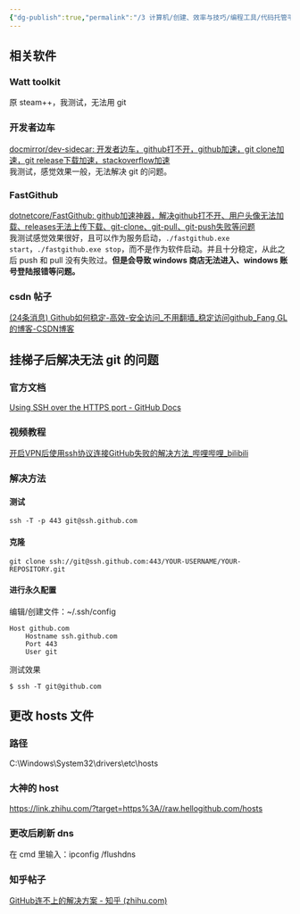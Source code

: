 ```yaml
---
{"dg-publish":true,"permalink":"/3 计算机/创建、效率与技巧/编程工具/代码托管平台/github/Github连接问题/","title":"Github连接问题"}
---
```



## 相关软件
### Watt toolkit
原 steam++，我测试，无法用 git
### 开发者边车
[docmirror/dev-sidecar: 开发者边车，github打不开，github加速，git clone加速，git release下载加速，stackoverflow加速](https://github.com/docmirror/dev-sidecar)  
我测试，感觉效果一般，无法解决 git 的问题。
### FastGithub
[dotnetcore/FastGithub: github加速神器，解决github打不开、用户头像无法加载、releases无法上传下载、git-clone、git-pull、git-push失败等问题](https://github.com/dotnetcore/FastGithub)  
我测试感觉效果很好，且可以作为服务启动，`./fastgithub.exe start`，`./fastgithub.exe stop`，而不是作为软件启动。并且十分稳定，从此之后 push 和 pull 没有失败过。**但是会导致 windows 商店无法进入、windows 账号登陆报错等问题。**
### csdn 帖子
[(24条消息) Github如何稳定-高效-安全访问_不用翻墙_稳定访问github_Fang GL的博客-CSDN博客](https://blog.csdn.net/m0_58022371/article/details/126558905#3_31)

## 挂梯子后解决无法 git 的问题
### 官方文档
[Using SSH over the HTTPS port - GitHub Docs](https://docs.github.com/en/authentication/troubleshooting-ssh/using-ssh-over-the-https-port)
### 视频教程
[开启VPN后使用ssh协议连接GitHub失败的解决方法\_哔哩哔哩\_bilibili](https://www.bilibili.com/video/BV1gk4y1M7KZ/?spm_id_from=333.337.search-card.all.click&vd_source=20cb3e7c6ad3d64f0eb2d763ff005080)
### 解决方法
#### 测试
```shell
ssh -T -p 443 git@ssh.github.com
```
#### 克隆
```
git clone ssh://git@ssh.github.com:443/YOUR-USERNAME/YOUR-REPOSITORY.git
```
#### 进行永久配置
编辑/创建文件：~/.ssh/config
```
Host github.com
    Hostname ssh.github.com
    Port 443
    User git
```
测试效果
```shell
$ ssh -T git@github.com
```

## 更改 hosts 文件
### 路径
C:\Windows\System32\drivers\etc\hosts
### 大神的 host
<https://link.zhihu.com/?target=https%3A//raw.hellogithub.com/hosts>
### 更改后刷新 dns
在 cmd 里输入：ipconfig /flushdns
### 知乎帖子
[GitHub连不上的解决方案 - 知乎 (zhihu.com)](https://zhuanlan.zhihu.com/p/486712912)